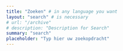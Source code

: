 ```yaml
---
title: "Zoeken" # in any language you want
layout: "search" # is necessary
# url: "/archive"
# description: "Description for Search"
summary: "search"
placeholder: "Typ hier uw zoekopdracht"
---
```

